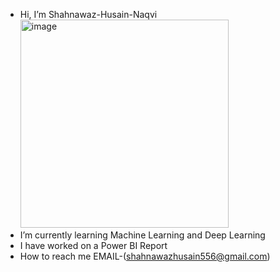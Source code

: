 - Hi, I’m Shahnawaz-Husain-Naqvi                                                                                       <img width="333" alt="image" src="https://github.com/Shahnawaz-Husain-Naqvi/Shahnawaz-Husain-Naqvi/assets/157488204/1b8dc376-bd6f-4f88-9f0f-ae229e2e8d2f">                                                     
- I’m currently learning Machine Learning and Deep Learning
- I have worked on a Power BI Report 
- How to reach me EMAIL-(shahnawazhusain556@gmail.com)



